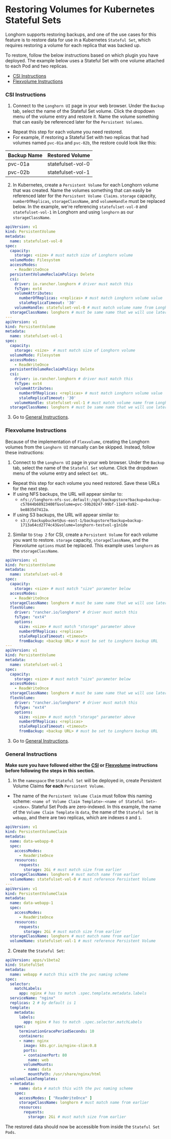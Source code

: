 # Restoring Volumes for Kubernetes Stateful Sets

Longhorn supports restoring backups, and one of the use cases for this feature
is to restore data for use in a Kubernetes `Stateful Set`, which requires
restoring a volume for each replica that was backed up.

To restore, follow the below instructions based on which plugin you have
deployed. The example below uses a Stateful Set with one volume attached to
each Pod and two replicas.

- [CSI Instructions](#csi-instructions)
- [Flexvolume Instructions](#flexvolume-instructions)

### CSI Instructions
1. Connect to the `Longhorn UI` page in your web browser. Under the `Backup` tab,
select the name of the Stateful Set volume. Click the dropdown menu of the
volume entry and restore it. Name the volume something that can easily be
referenced later for the `Persistent Volumes`.
  - Repeat this step for each volume you need restored.
  - For example, if restoring a Stateful Set with two replicas that had
  volumes named `pvc-01a` and `pvc-02b`, the restore could look like this:  

| Backup Name | Restored Volume   |
|-------------|-------------------|
| pvc-01a     | statefulset-vol-0 |
| pvc-02b     | statefulset-vol-1 |

2. In Kubernetes, create a `Persistent Volume` for each Longhorn volume that was
created. Name the volumes something that can easily be referenced later for the
`Persistent Volume Claims`. `storage` capacity, `numberOfReplicas`,
`storageClassName`, and `volumeHandle` must be replaced below. In the example,
we're referencing `statefulset-vol-0` and `statefulset-vol-1` in Longhorn and
using `longhorn` as our `storageClassName`.

```yaml
apiVersion: v1
kind: PersistentVolume
metadata:
  name: statefulset-vol-0
spec:
  capacity:
    storage: <size> # must match size of Longhorn volume
  volumeMode: Filesystem
  accessModes:
    - ReadWriteOnce
  persistentVolumeReclaimPolicy: Delete
  csi:
    driver: io.rancher.longhorn # driver must match this
    fsType: ext4
    volumeAttributes:
      numberOfReplicas: <replicas> # must match Longhorn volume value
      staleReplicaTimeout: '30'
    volumeHandle: statefulset-vol-0 # must match volume name from Longhorn
  storageClassName: longhorn # must be same name that we will use later
---
apiVersion: v1
kind: PersistentVolume
metadata:
  name: statefulset-vol-1
spec:
  capacity:
    storage: <size>  # must match size of Longhorn volume
  volumeMode: Filesystem
  accessModes:
    - ReadWriteOnce
  persistentVolumeReclaimPolicy: Delete
  csi:
    driver: io.rancher.longhorn # driver must match this
    fsType: ext4
    volumeAttributes:
      numberOfReplicas: <replicas> # must match Longhorn volume value
      staleReplicaTimeout: '30'
    volumeHandle: statefulset-vol-1 # must match volume name from Longhorn
  storageClassName: longhorn # must be same name that we will use later
```

3. Go to [General Instructions](#general-instructions).

### Flexvolume Instructions
Because of the implementation of `Flexvolume`, creating the Longhorn volumes
from the `Longhorn UI` manually can be skipped. Instead, follow these
instructions:
1. Connect to the `Longhorn UI` page in your web browser. Under the `Backup` tab,
select the name of the `Stateful Set` volume. Click the dropdown menu of the
volume entry and select `Get URL`.
  - Repeat this step for each volume you need restored. Save these URLs for the
  next step.
  - If using NFS backups, the URL will appear similar to:
    - `nfs://longhorn-nfs-svc.default:/opt/backupstore?backup=backup-c57844b68923408f&volume=pvc-59b20247-99bf-11e8-8a92-be8835d7412a`.
  - If using S3 backups, the URL will appear similar to:
    - `s3://backupbucket@us-east-1/backupstore?backup=backup-1713a64cd2774c43&volume=longhorn-testvol-g1n1de`

2. Similar to `Step 2` for CSI, create a `Persistent Volume` for each volume you
want to restore. `storage` capacity, `storageClassName`, and the Flexvolume
`options` must be replaced. This example uses `longhorn` as the
`storageClassName`.

```yaml
apiVersion: v1
kind: PersistentVolume
metadata:
  name: statefulset-vol-0
spec:
  capacity:
    storage: <size> # must match "size" parameter below
  accessModes:
    - ReadWriteOnce
  storageClassName: longhorn # must be same name that we will use later
  flexVolume:
    driver: "rancher.io/longhorn" # driver must match this
    fsType: "ext4"
    options:
      size: <size> # must match "storage" parameter above
      numberOfReplicas: <replicas>
      staleReplicaTimeout: <timeout>
      fromBackup: <backup URL> # must be set to Longhorn backup URL
---
apiVersion: v1
kind: PersistentVolume
metadata:
  name: statefulset-vol-1
spec:
  capacity:
    storage: <size> # must match "size" parameter below
  accessModes:
    - ReadWriteOnce
  storageClassName: longhorn # must be same name that we will use later
  flexVolume:
    driver: "rancher.io/longhorn" # driver must match this
    fsType: "ext4"
    options:
      size: <size> # must match "storage" parameter above
      numberOfReplicas: <replicas>
      staleReplicaTimeout: <timeout>
      fromBackup: <backup URL> # must be set to Longhorn backup URL
```

3. Go to [General Instructions](#general_instructions).

### General Instructions
**Make sure you have followed either the [CSI](#csi-instructions) or
[Flexvolume](#flexvolume-instructions) instructions before following the steps
in this section.**

1. In the `namespace` the `Stateful Set` will be deployed in, create Persistent
Volume Claims **for each** `Persistent Volume`.
  - The name of the `Persistent Volume Claim` must follow this naming scheme:
  `<name of Volume Claim Template>-<name of Stateful Set>-<index>`. Stateful
  Set Pods are zero-indexed. In this example, the name of the `Volume Claim
  Template` is `data`, the name of the `Stateful Set` is `webapp`, and there
  are two replicas, which are indexes `0` and `1`.

```yaml
apiVersion: v1
kind: PersistentVolumeClaim
metadata:
  name: data-webapp-0
  spec:
    accessModes:
      - ReadWriteOnce
    resources:
      requests:
        storage: 2Gi # must match size from earlier
  storageClassName: longhorn # must match name from earlier
  volumeName: statefulset-vol-0 # must reference Persistent Volume
---
apiVersion: v1
kind: PersistentVolumeClaim
metadata:
  name: data-webapp-1
  spec:
    accessModes:
      - ReadWriteOnce
    resources:
      requests:
        storage: 2Gi # must match size from earlier
  storageClassName: longhorn # must match name from earlier
  volumeName: statefulset-vol-1 # must reference Persistent Volume
```

2. Create the `Stateful Set`:

```yaml
apiVersion: apps/v1beta2
kind: StatefulSet
metadata:
  name: webapp # match this with the pvc naming scheme
spec:
  selector:
    matchLabels:
      app: nginx # has to match .spec.template.metadata.labels
  serviceName: "nginx"
  replicas: 2 # by default is 1
  template:
    metadata:
      labels:
        app: nginx # has to match .spec.selector.matchLabels
    spec:
      terminationGracePeriodSeconds: 10
      containers:
      - name: nginx
        image: k8s.gcr.io/nginx-slim:0.8
        ports:
        - containerPort: 80
          name: web
        volumeMounts:
        - name: data
          mountPath: /usr/share/nginx/html
  volumeClaimTemplates:
  - metadata:
      name: data # match this with the pvc naming scheme
    spec:
      accessModes: [ "ReadWriteOnce" ]
      storageClassName: longhorn # must match name from earlier
      resources:
        requests:
          storage: 2Gi # must match size from earlier
```

The restored data should now be accessible from inside the `Stateful Set`
`Pods`.

